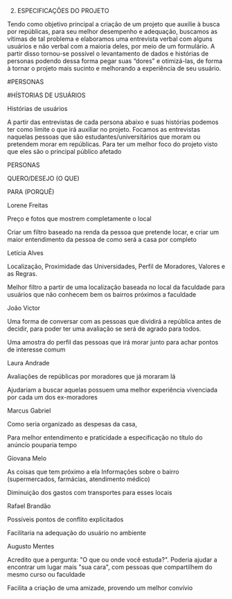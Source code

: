 2. ESPECIFICAÇÕES DO PROJETO 

Tendo como objetivo principal a criação de um projeto que auxilie à busca por repúblicas, para seu melhor desempenho e adequação, buscamos as vítimas de tal problema e elaboramos uma entrevista verbal com alguns usuários e não verbal com a maioria deles, por meio de um formulário. A partir disso tornou-se possível o levantamento de dados e histórias de personas podendo dessa forma pegar suas “dores” e otimizá-las, de forma à tornar o projeto mais sucinto e melhorando a experiência de seu usuário.

#PERSONAS

#HÍSTORIAS DE USUÁRIOS

Histórias de usuários 

 A partir das entrevistas de cada persona abaixo e suas histórias podemos ter como limite o que irá auxiliar no projeto. Focamos as entrevistas naquelas pessoas que são estudantes/universitários que moram ou pretendem morar em repúblicas. Para ter um melhor foco do projeto visto que eles são o principal público afetado 


PERSONAS 

QUERO/DESEJO (O QUE) 

PARA (PORQUÊ) 

Lorene Freitas 

Preço e fotos que mostrem completamente o local 

Criar um filtro baseado na renda da pessoa que pretende locar, e criar um maior entendimento da pessoa de como será a casa por completo 

Letícia Alves 

Localização, Proximidade das Universidades, Perfil de Moradores, Valores e as Regras. 

Melhor filtro a partir de uma localização baseada no local da faculdade para usuários que não conhecem bem os bairros próximos a faculdade 

João Victor  

Uma forma de conversar com as pessoas que dividirá a república antes de decidir, para poder ter uma avaliação se será de agrado para todos. 

Uma amostra do perfil das pessoas que irá morar junto para achar pontos de interesse comum 

Laura Andrade 

Avaliações de repúblicas por moradores que já moraram lá 

Ajudariam a buscar aquelas possuem uma melhor experiência vivenciada por cada um dos ex-moradores 

Marcus Gabriel 

Como seria organizado as despesas da casa, 

Para melhor entendimento e praticidade a especificação no título do anúncio pouparia tempo 

Giovana Melo 

As coisas que tem próximo a ela 
Informações sobre o bairro (supermercados, farmácias, atendimento médico) 

Diminuição dos gastos com transportes para esses locais 

Rafael Brandão 

Possíveis pontos de conflito explicitados 

Facilitaria na adequação do usuário no ambiente 

Augusto Mentes 

Acredito que a pergunta: "O que ou onde você estuda?". Poderia ajudar a encontrar um lugar mais "sua cara", com pessoas que compartilhem do mesmo curso ou faculdade 

 Facilita a criação de uma amizade, provendo um melhor convívio 


